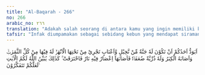 ```yaml
---
title: "Al-Baqarah - 266"
no: 266
arabic_no: ٢٦٦
translation: "Adakah salah seorang di antara kamu yang ingin memiliki kebun kurma dan anggur yang mengalir di bawahnya sungai-sungai, di sana dia memiliki segala macam buah-buahan, kemudian datanglah masa tuanya sedang dia memiliki keturunan yang masih kecil-kecil. Lalu kebun itu ditiup angin keras yang mengandung api, sehingga terbakar. Demikianlah Allah menerangkan ayat-ayat-Nya kepadamu agar kamu memikirkannya."
tafsir: "Infak diumpamakan sebagai sebidang kebun yang mendapat siraman air hujan yang cukup, sehingga kebun itu memberikan hasil dua kali lipat dari hasil yang biasa. Andaikata hujan itu tidak lebat, maka hujan gerimis pun cukup, karena kebun tersebut terletak di dataran tinggi yang mendapatkan sinar yang cukup serta hawa yang baik, dan tanahnya pun subur.\n\nAyat ini bermunasabah dan merupakan kelanjutan dari ayat sebelumnya. Dilihat dari sisi mekanisme erosi, adanya penutup lahan berupa pohon pohonan atau tumbuhan dapat menghindarkan atau mengurangi resiko terjadinya erosi. Hujan di kebun pegunungan bukan penyebab erosi melainkan memberikan manfaat berupa peningkatan hasil untuk tanah yang dibudidayakan sebagai kebun. Dalam hal ini, pembelanjaan harta untuk mencari rida Allah diumpamakan sebagai kebun di pegunungan yang disirami hujan dan menghasilkan buah-buahan dua kali lipat. Seandainya tidak ada hujan lebat, di kebun pegunungan, hujan gerimis bahkan embun pun sudah memadai untuk menghasilkan buah-buahan yang baik.\n\nDalam pandangan ilmu ekologi, keadaan yang digambarkan dalam ayat 265 Surah al-Baqarah di atas memang betul terjadi. Fenomena alam ini jelas memperlihatkan kebesaran Allah yang mengatur dengan sangat rinci akan alam ini, sehingga semua mahluk mempunyai kesempatan untuk bertasbih kepada-Nya.\n\nEmbun, atau lebih tepatnya disebut kabut, adalah awan yang bersentuhan langsung dengan tanah atau pepohonan. Dalam bahasa Inggris, untuk fenomena alam yang satu ini digunakan dua kata, yaitu fog dan mist. Perbedaan keduanya hanyalah pada kepadatan material awan. Kata fog digunakan apabila kabut menyebabkan jarak pandang kurang dari satu kilometer. Sedangkan mist, adalah keadaan kabut yang mengakibatkan jarak pandangnya kurang dari dua kilometer. \n\nKabut berbeda dengan awan lainnya hanya karena awan itu bersentuhan dengan permukaan bumi. Keadaan ini dapat terjadi baik di dataran rendah maupun pegunungan. Kabut muncul saat terjadi perbedaan suhu udara dan titik beku air sebesar 3oC atau kurang. Kabut dimulai saat uap air memadat menjadi butiran air yang sangat halus di udara. Pemadatan uap air inilah yang kemudian tampak dan menjadi apa yang dinamakan awan. Kabut umumnya terjadi di kawasan yang sangat lembab. Keadaan lembab dapat terjadi karena ada penambahan uap air di udara, atau suhu udara yang menurun. Akan tetapi, kadangkala kabut dapat terjadi tanpa adanya syarat-syarat tersebut. Pada umunya, kabut terjadi saat kelembaban udara mencapai 100%. Pada kondisi ini, udara tidak lagi dapat mengikat uap air yang ada di udara.\n\nKlasifikasi kabut dapat dilakukan karena perbedaan penyebab, sifat, dan lainnya. Misal ada kabut yang dapat terjadi dan menghilang dalam waktu singkat. Kabut ini biasa disebut sebagai flash fog. Juga ada kabut yang dikenal dengan sea fog. yang terjadi di atas permukaan air laut. Di sini, terjadinya kabut sangat dipengaruhi oleh kehadiran garam. Partikel garam yang renik akan memenuhi udara yang ada di atas permukaan air laut oleh berbagai sebab. Antara lain disebabkan oleh angin atau percikan pecahan ombak dan sebab-sebab lainnya. Partikel garam renik ini kemudian akan berperan sebagai pengumpul uap air. Ada pula tipe kabut yang disebabkan perubahan suhu saat senja atau pagi hari atau suatu keadaan saat ada angin dingin yang melewati kawasan perairan yang hangat, atau air hujan yang melewati lapisan udara yang panas sehingga terjadi penguapan.\n\nKabut seringkali menghasilkan hujan dalam bentuk gerimis. Keadaan ini umumnya terjadi karena kelembaban udara sudah melebihi angka 100%. Segera awan akan berubah menjadi butiran air hujan. Terutama apabila lapisan kabut naik ke atas dan bersentuhan dengan suhu dingin di bagian atas. \n\nDalam kaitannya dengan kabut, para ahli ekologi menemukan suatu jenis hutan yang unik karena berasosiasi sangat erat dengan kabut. Hutan ini biasa disebut dengan cloud forest atau fog forest. Hutan demikian ini menunjuk pada hutan hujan basah di kawasan dataran tinggi, baik di pegunungan tropis atau subtropis. Umumnya, lapisan kabut ini akan menebal pada bagian pucuk pohon-pohon hutan (canopy). Umumnya hutan kabut tidak terlalu luas dan terbatas hanya pada kawasan dimana lingkungan atmosfer cocok untuk membentuk kabut. \n\nHutan ini juga ditandai oleh kabut yang hampir selalu hadir, sehingga memperkecil kemungkinan tumbuhan memperoleh sinar matahari langsung. Pohon-pohon pada kawasan ini ditandai dengan tumbuh lebih pendek dan kecil. Ukuran ini sangat berbeda dengan jenis sama dan tumbuh di dataran rendah atau bagian pegunungan lain yang memperoleh sinar matahari penuh. Kelembaban yang tinggi mendorong tumbuhnya tanaman epifit yang menempel di batang dan cabang pohon, yang sebagian besar didominasi oleh kelompok lumut maupun paku-pakuan. Kehadiran tumbuhan merambat dan lumut ini juga menjadi ciri bahwa ini adalah hutan kabut.\n\nDi dalam hutan kabut, sumber air utamanya adalah butiran renik air yang berasal dari kabut. Kondensasi uap air kabut akan terjadi terutama di daun pepohonan, dan jatuh dalam bentuk butiran air ke lantai hutan.\n\nSuatu fenomena alam yang berada di kawasan yang sangat jauh dari tempat turunnya Al-Qur'an, tetapi dijelaskan dengan rinci dalam Al-Qur'an, merupakan bukti bahwa kitab suci ini bukan karangan manusia. Hanya Tuhan yang Maha Mengetahui yang dapat menurunkan ayat seperti ini.\n\nDikatakan, bahwa yang diumpamakan dengan kebun itu adalah orang yang menafkahkan hartanya, karena dia menyadari bahwa dia telah menerima rahmat yang banyak dari Allah, maka dia bersedia untuk memberikan infak yang banyak; walaupun suatu ketika dia memperoleh rahmat yang sedikit, namun dia tetap memberikan infak.\n\nMembelanjakan harta di jalan Allah atau berinfak, benar-benar dapat memperteguh jiwa. Sebab cinta kepada harta benda telah menjadi tabiat manusia, karena sangat cintanya kepada harta benda terasa berat baginya untuk membelanjakannya, apa lagi untuk kepentingan orang lain. Maka jika kita bersedekah misalnya, hal itu merupakan perbuatan yang dapat meneguhkan hati untuk berbuat kebaikan, serta menghilangkan pengaruh harta yang melekat pada jiwa.\n\nAyat ini ditutup dengan firman-Nya: Wallahu bima ta'maluna bashir (Allah senantiasa melihat apa-apa yang kamu kerjakan). Ini berarti bahwa Allah selalu mengetahui kebaikan-kebaikan yang dilakukan hamba-Nya, antara lain berinfak dengan niat yang ikhlas, maka Dia akan memberikan pahalanya. Sebaliknya, Allah juga mengetahui semua perbuatan yang tidak baik, maka Dia akan membalasnya dengan azab."
---
```

اَيَوَدُّ اَحَدُكُمْ اَنْ تَكُوْنَ لَهٗ جَنَّةٌ مِّنْ نَّخِيْلٍ وَّاَعْنَابٍ تَجْرِيْ مِنْ تَحْتِهَا الْاَنْهٰرُۙ  لَهٗ فِيْهَا مِنْ كُلِّ الثَّمَرٰتِۙ وَاَصَابَهُ الْكِبَرُ وَلَهٗ ذُرِّيَّةٌ ضُعَفَاۤءُۚ فَاَصَابَهَآ اِعْصَارٌ فِيْهِ نَارٌ فَاحْتَرَقَتْ ۗ  كَذٰلِكَ يُبَيِّنُ اللّٰهُ لَكُمُ الْاٰيٰتِ لَعَلَّكُمْ تَتَفَكَّرُوْنَ ࣖ